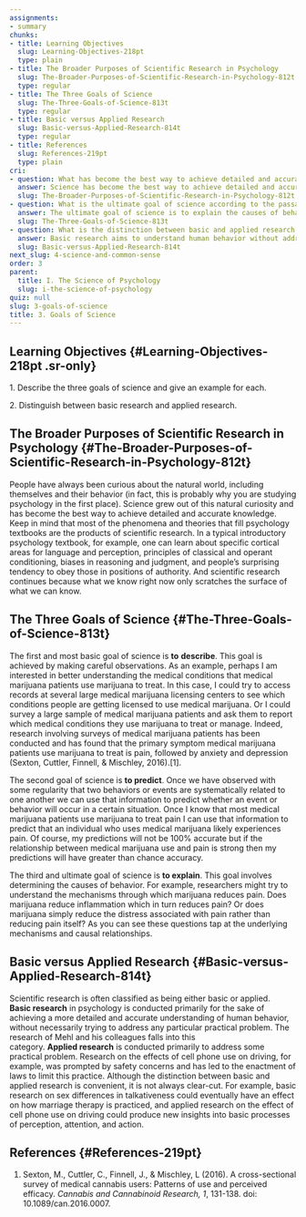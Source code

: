 ```yaml
---
assignments:
- summary
chunks:
- title: Learning Objectives
  slug: Learning-Objectives-218pt
  type: plain
- title: The Broader Purposes of Scientific Research in Psychology
  slug: The-Broader-Purposes-of-Scientific-Research-in-Psychology-812t
  type: regular
- title: The Three Goals of Science
  slug: The-Three-Goals-of-Science-813t
  type: regular
- title: Basic versus Applied Research
  slug: Basic-versus-Applied-Research-814t
  type: regular
- title: References
  slug: References-219pt
  type: plain
cri:
- question: What has become the best way to achieve detailed and accurate knowledge about the natural world?
  answer: Science has become the best way to achieve detailed and accurate knowledge.
  slug: The-Broader-Purposes-of-Scientific-Research-in-Psychology-812t
- question: What is the ultimate goal of science according to the passage?
  answer: The ultimate goal of science is to explain the causes of behavior.
  slug: The-Three-Goals-of-Science-813t
- question: What is the distinction between basic and applied research in psychology?
  answer: Basic research aims to understand human behavior without addressing practical problems, while applied research focuses on solving specific issues.
  slug: Basic-versus-Applied-Research-814t
next_slug: 4-science-and-common-sense
order: 3
parent:
  title: I. The Science of Psychology
  slug: i-the-science-of-psychology
quiz: null
slug: 3-goals-of-science
title: 3. Goals of Science
---
```


## Learning Objectives {#Learning-Objectives-218pt .sr-only} 

<i-callout variant="info" title="Learning Objectives">

1\. Describe the three goals of science and give an example for each.

2\. Distinguish between basic research and applied research.

</i-callout>

## The Broader Purposes of Scientific Research in Psychology {#The-Broader-Purposes-of-Scientific-Research-in-Psychology-812t} 

People have always been curious about the natural world, including themselves and their behavior (in fact, this is probably why you are studying psychology in the first place). Science grew out of this natural curiosity and has become the best way to achieve detailed and accurate knowledge. Keep in mind that most of the phenomena and theories that fill psychology textbooks are the products of scientific research. In a typical introductory psychology textbook, for example, one can learn about specific cortical areas for language and perception, principles of classical and operant conditioning, biases in reasoning and judgment, and people’s surprising tendency to obey those in positions of authority. And scientific research continues because what we know right now only scratches the surface of what we can know.

## The Three Goals of Science {#The-Three-Goals-of-Science-813t} 

The first and most basic goal of science is **to** **describe**. This goal is achieved by making careful observations. As an example, perhaps I am interested in better understanding the medical conditions that medical marijuana patients use marijuana to treat. In this case, I could try to access records at several large medical marijuana licensing centers to see which conditions people are getting licensed to use medical marijuana. Or I could survey a large sample of medical marijuana patients and ask them to report which medical conditions they use marijuana to treat or manage. Indeed, research involving surveys of medical marijuana patients has been conducted and has found that the primary symptom medical marijuana patients use marijuana to treat is pain, followed by anxiety and depression (Sexton, Cuttler, Finnell, & Mischley, 2016).\[1\].

The second goal of science is **to predict**. Once we have observed with some regularity that two behaviors or events are systematically related to one another we can use that information to predict whether an event or behavior will occur in a certain situation. Once I know that most medical marijuana patients use marijuana to treat pain I can use that information to predict that an individual who uses medical marijuana likely experiences pain. Of course, my predictions will not be 100% accurate but if the relationship between medical marijuana use and pain is strong then my predictions will have greater than chance accuracy.

The third and ultimate goal of science is **to explain**. This goal involves determining the causes of behavior. For example, researchers might try to understand the mechanisms through which marijuana reduces pain. Does marijuana reduce inflammation which in turn reduces pain? Or does marijuana simply reduce the distress associated with pain rather than reducing pain itself? As you can see these questions tap at the underlying mechanisms and causal relationships.

## Basic versus Applied Research {#Basic-versus-Applied-Research-814t} 

Scientific research is often classified as being either basic or applied. **Basic research** in psychology is conducted primarily for the sake of achieving a more detailed and accurate understanding of human behavior, without necessarily trying to address any particular practical problem. The research of Mehl and his colleagues falls into this category. **Applied research** is conducted primarily to address some practical problem. Research on the effects of cell phone use on driving, for example, was prompted by safety concerns and has led to the enactment of laws to limit this practice. Although the distinction between basic and applied research is convenient, it is not always clear-cut. For example, basic research on sex differences in talkativeness could eventually have an effect on how marriage therapy is practiced, and applied research on the effect of cell phone use on driving could produce new insights into basic processes of perception, attention, and action.

## References {#References-219pt} 

1.  Sexton, M., Cuttler, C., Finnell, J., & Mischley, L (2016). A cross-sectional survey of medical cannabis users: Patterns of use and perceived efficacy. _Cannabis and Cannabinoid Research, 1_, 131-138. doi: 10.1089/can.2016.0007.

